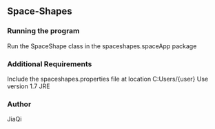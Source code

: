 ## Space-Shapes

### Running the program
Run the SpaceShape class in the spaceshapes.spaceApp package

### Additional Requirements
Include the spaceshapes.properties file at location C:Users/{user}
Use version 1.7 JRE

### Author
JiaQi 

